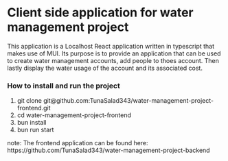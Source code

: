 <h1>Client side application for water management project</h1>
<p>This application is a Localhost React application written in typescript that makes use of MUI. Its purpose is to provide an application that can be used to create water management accounts, add people to thoes account. Then lastly display the water usage of the account and its associated cost. </p>
<h3>How to install and run the project</h3>
<ol>
  <li>git clone git@github.com:TunaSalad343/water-management-project-frontend.git</li>
  <li>cd water-management-project-frontend</li>
  <li>bun install</li>
  <li>bun run start</li>
</ol>
<p>note: The frontend application can be found here: https://github.com/TunaSalad343/water-management-project-backend</p>
